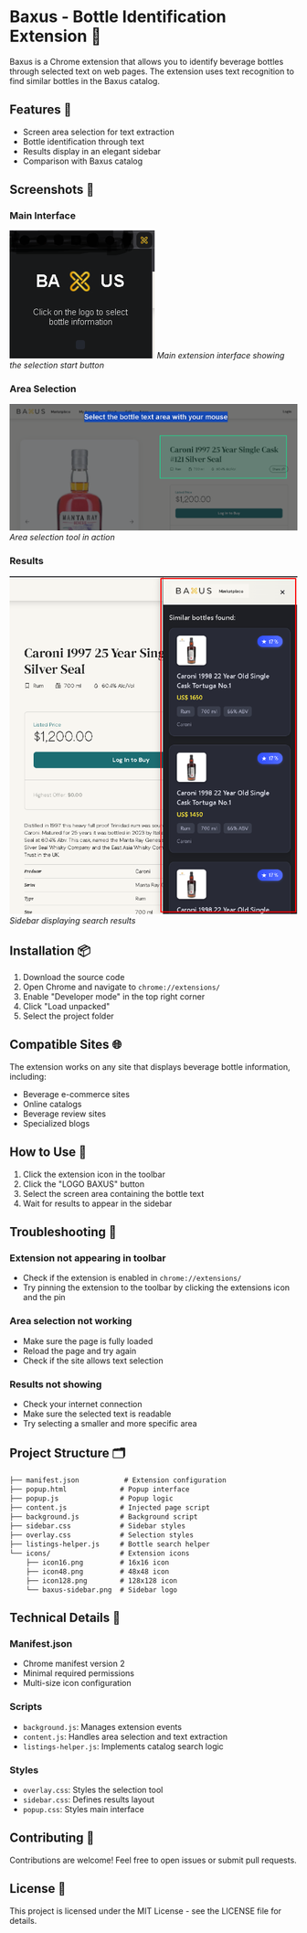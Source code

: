 # Baxus - Bottle Identification Extension 🍾

Baxus is a Chrome extension that allows you to identify beverage bottles through selected text on web pages. The extension uses text recognition to find similar bottles in the Baxus catalog.

## Features 🚀

- Screen area selection for text extraction
- Bottle identification through text
- Results display in an elegant sidebar
- Comparison with Baxus catalog

## Screenshots 📸

### Main Interface
![Main Interface](icons/baxus-popup.png)
*Main extension interface showing the selection start button*

### Area Selection
![Area Selection](icons/baxus-overlay.png)
*Area selection tool in action*

### Results
![Results](icons/baxus-marketplace.png)
*Sidebar displaying search results*

## Installation 📦

1. Download the source code
2. Open Chrome and navigate to `chrome://extensions/`
3. Enable "Developer mode" in the top right corner
4. Click "Load unpacked"
5. Select the project folder

## Compatible Sites 🌐

The extension works on any site that displays beverage bottle information, including:

- Beverage e-commerce sites
- Online catalogs
- Beverage review sites
- Specialized blogs

## How to Use 📝

1. Click the extension icon in the toolbar
2. Click the "LOGO BAXUS" button
3. Select the screen area containing the bottle text
4. Wait for results to appear in the sidebar

## Troubleshooting 🔧

### Extension not appearing in toolbar
- Check if the extension is enabled in `chrome://extensions/`
- Try pinning the extension to the toolbar by clicking the extensions icon and the pin

### Area selection not working
- Make sure the page is fully loaded
- Reload the page and try again
- Check if the site allows text selection

### Results not showing
- Check your internet connection
- Make sure the selected text is readable
- Try selecting a smaller and more specific area

## Project Structure 🗂️

```
├── manifest.json           # Extension configuration
├── popup.html             # Popup interface
├── popup.js               # Popup logic
├── content.js             # Injected page script
├── background.js          # Background script
├── sidebar.css            # Sidebar styles
├── overlay.css            # Selection styles
├── listings-helper.js     # Bottle search helper
└── icons/                 # Extension icons
    ├── icon16.png         # 16x16 icon
    ├── icon48.png         # 48x48 icon
    ├── icon128.png        # 128x128 icon
    └── baxus-sidebar.png  # Sidebar logo
```

## Technical Details 🔧

### Manifest.json
- Chrome manifest version 2
- Minimal required permissions
- Multi-size icon configuration

### Scripts
- `background.js`: Manages extension events
- `content.js`: Handles area selection and text extraction
- `listings-helper.js`: Implements catalog search logic

### Styles
- `overlay.css`: Styles the selection tool
- `sidebar.css`: Defines results layout
- `popup.css`: Styles main interface

## Contributing 🤝

Contributions are welcome! Feel free to open issues or submit pull requests.

## License 📄

This project is licensed under the MIT License - see the LICENSE file for details.